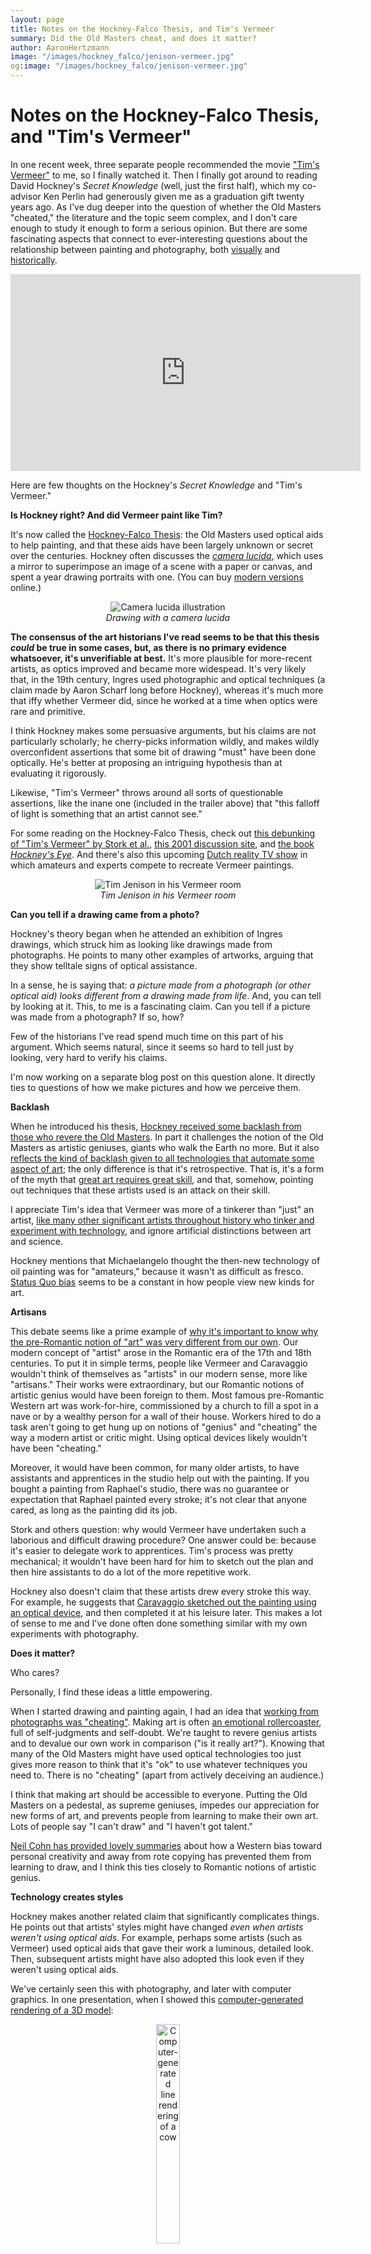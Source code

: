```yaml
---
layout: page
title: Notes on the Hockney-Falco Thesis, and Tim's Vermeer
summary: Did the Old Masters cheat, and does it matter?
author: AaronHertzmann
image: "/images/hockney_falco/jenison-vermeer.jpg"
og:image: "/images/hockney_falco/jenison-vermeer.jpg"
---
```


# Notes on the Hockney-Falco Thesis, and "Tim's Vermeer"

In one recent week, three separate people recommended the movie ["Tim's Vermeer"](https://www.youtube.com/watch?v=qylCbiUXDm4) to me, so I finally watched it. Then I finally got around to reading David Hockney's _Secret Knowledge_ (well, just the first half), which my co-advisor Ken Perlin had generously given me as a graduation gift twenty years ago.  As I've dug deeper into the question of whether the Old Masters "cheated," the literature and the topic seem complex, and I don't care enough to study it enough to form a serious opinion.  But there are some fascinating aspects that connect to ever-interesting questions about the relationship between painting and photography, both [visually](/2022/03/17/photography-is-not-objective.html) and [historically](/2022/08/29/photography-history.html).


<center>
<iframe width="560" height="315" src="https://www.youtube.com/embed/qylCbiUXDm4" title="YouTube video player" frameborder="0" allow="accelerometer; autoplay; clipboard-write; encrypted-media; gyroscope; picture-in-picture; web-share" allowfullscreen></iframe>
</center>

Here are few thoughts on the Hockney's _Secret Knowledge_ and "Tim's Vermeer."

**Is Hockney right? And did Vermeer paint like Tim?**

It's now called the [Hockney-Falco Thesis](https://en.wikipedia.org/wiki/Hockney%E2%80%93Falco_thesis): the Old Masters used optical aids to help painting, and that these aids have been largely unknown or secret over the centuries.  Hockney often discusses the [_camera lucida_](https://en.wikipedia.org/wiki/Camera_lucida), which uses a mirror to superimpose an image of a scene with a paper or canvas, and spent a year drawing portraits with one.  (You can buy [modern versions](https://neolucida.com/) online.)


<center>
<figure>
<img src="../../../images/hockney_falco/camera_lucida.jpg" alt="Camera lucida illustration">
<figcaption align="center"><I>Drawing with a camera lucida</I></figcaption>
</figure>
</center>


**The consensus of the art historians I've read seems to be that this thesis _could_ be true in some cases, but, as there is no primary evidence whatsoever, it's unverifiable at best.**  It's more plausible for more-recent artists, as optics improved and became more widespead.  It's very likely that, in the 19th century, Ingres used photographic and optical techniques (a claim made by Aaron Scharf long before Hockney), whereas it's much more that iffy whether Vermeer did, since he worked at a time when optics were rare and primitive.


I think Hockney makes some persuasive arguments, but his claims are not particularly scholarly; he cherry-picks information wildly, and makes wildly overconfident assertions that some bit of drawing "must" have been done optically.  He's better at proposing an intriguing hypothesis than at evaluating it rigorously. 

Likewise, "Tim's Vermeer" throws around all sorts of questionable assertions, like the inane one (included in the trailer above) that "this falloff of light is something that an artist cannot see."   

For some reading on the Hockney-Falco Thesis, check out [this debunking of "Tim's Vermeer" by Stork et al.](https://library.imaging.org/admin/apis/public/api/ist/website/downloadArticle/ei/33/14/art00007), [this 2001 discussion site](https://www.webexhibits.org/hockneyoptics/),   and [the book _Hockney's Eye_](https://press.uchicago.edu/ucp/books/book/distributed/H/bo186931163.html).
And there's also this upcoming [Dutch reality TV show](https://www.nytimes.com/2023/02/23/arts/design/the-new-vermeer-tv-show.html) in which amateurs and experts compete to recreate Vermeer paintings.


<center>
<figure>
<img src="../../../images/hockney_falco/jenison-vermeer.jpg" alt="Tim Jenison in his Vermeer room">
<figcaption align="center"><I>Tim Jenison in his Vermeer room</I></figcaption>
</figure>
</center>


**Can you tell if a drawing came from a photo?**

Hockney's theory began when he attended an exhibition of Ingres drawings, which struck him as looking like drawings made from photographs.  He points to many other examples of artworks, arguing that they show telltale signs of optical assistance.  

In a sense, he is saying that: _a picture made from a photograph (or other optical aid) looks different from a drawing made from life_. And, you can tell by looking at it.  This, to me is a fascinating claim.  Can you tell if a picture was made from a photograph?  If so, how? 

Few of the historians I've read spend much time on this part of his argument. Which seems natural, since it seems so hard to tell just by looking, very hard to verify his claims.

I'm now working on a separate blog post on this question alone. It directly ties to questions of how we make pictures and how we perceive them.


**Backlash**

When he introduced his thesis, [Hockney received some backlash from those who revere the Old Masters](https://www.theguardian.com/theobserver/2000/feb/06/focus.news).  In part it challenges the notion of the Old Masters as artistic geniuses, giants who walk the Earth no more.  But it also [reflects the kind of backlash given to all technologies that automate some aspect of art](/2022/12/17/when-tech-changes-art.html); the only difference is that it's retrospective.  That is, it's a form of the myth that [great art requires great skill](/2022/09/27/art-eras.html), and that, somehow, pointing out techniques that these artists used is an attack on their skill.

I appreciate Tim's idea that Vermeer was more of a tinkerer than "just" an artist, [like many other significant artists throughout history who tinker and experiment with technology](/2022/10/11/amateurs.html), and ignore artificial distinctions between art and science.

Hockney mentions that Michaelangelo thought the then-new technology of oil painting was for "amateurs," because it wasn't as difficult as fresco.  [Status Quo bias](/2022/12/16/status-quo-bias.html) seems to be a constant in how people view new kinds for art.




**Artisans**

This debate seems like a prime example of [why it's important to know why the pre-Romantic notion of "art" was very different from our own](/2022/09/27/art-eras.html). Our modern concept of "artist" arose in the Romantic era of the 17th and 18th centuries.  To put it in simple terms, people like Vermeer and Caravaggio wouldn't think of themselves as "artists" in our modern sense, more like "artisans." Their works were extraordinary, but our Romantic notions of artistic genius would have been foreign to them. Most famous pre-Romantic Western art was work-for-hire, commissioned by a church to fill a spot in a nave or by a wealthy person for a wall of their house. Workers hired to do a task aren't going to get hung up on notions of "genius" and "cheating" the way a modern artist or critic might. Using optical devices likely wouldn't have been "cheating." 

Moreover, it would have been common, for many older artists, to have assistants and apprentices in the studio help out with the painting. If you bought a painting from Raphael's studio, there was no guarantee or expectation that Raphael painted every stroke; it's not clear that anyone cared, as long as the painting did its job.

Stork and others question: why would Vermeer have undertaken such a laborious and difficult drawing procedure?  One answer could be: because it's easier to delegate work to apprentices. Tim's process was pretty mechanical; it wouldn't have been hard for him to sketch out the plan and then hire assistants to do a lot of the more repetitive work. 

Hockney also doesn't claim that these artists drew every stroke this way. For example, he suggests that [Caravaggio sketched out the painting using an optical device](https://www.theguardian.com/theobserver/2000/feb/06/focus.news), and then completed it at his leisure later.  This makes a lot of sense to me and I've done often done something similar with my own experiments with photography.



**Does it matter?**

Who cares? 

Personally, I find these ideas a little empowering.

When I started drawing and painting again, I had an idea that [working from photographs was "cheating"](https://aaronhertzmann.com/2020/10/12/the-goal-of-painting.html).  Making art is often [an emotional rollercoaster](/2020/10/05/art-is-a-process.html), full of self-judgments and self-doubt.  We're taught to revere genius artists and to devalue our own work in comparison ("is it really art?"). Knowing that many of the Old Masters might have used optical technologies too just gives more reason to think that it's "ok" to use whatever techniques you need to. There is no "cheating" (apart from actively deceiving an audience.)

I think that making art should be accessible to everyone. Putting the Old Masters on a pedestal, as supreme geniuses, impedes our appreciation for new forms of art, and prevents people from learning to make their own art.  Lots of people say "I can't draw" and "I haven't got talent." 

[Neil Cohn has provided lovely summaries](https://twitter.com/visual_linguist/status/1373665959790190611?lang=en) about how a Western bias toward personal creativity and away from rote copying has prevented them from learning to draw, and I think this ties closely to Romantic notions of artistic genius.  





**Technology creates styles**

Hockney makes another related claim that significantly complicates things.  He points out that artists' styles might have changed _even when artists weren't using optical aids_. For example, perhaps some artists (such as Vermeer) used optical aids that gave their work a luminous, detailed look. Then, subsequent artists might have also adopted this look even if they weren't using optical aids.

We've certainly seen this with photography, and later with computer graphics.  In one presentation, when I showed this [computer-generated rendering of a 3D model](/2021/05/19/how-to-draw-line-thickness.html):
<center>
<figure>
<img src="../../../images/howtodraw/thick/lam-strokes.jpg" alt="Computer-generated line rendering of a cow" width="30%">
</figure>
</center>
an art historian in the audience commented that this is viewpoint that you would never have seen in the entire history of classical painting.  But now it seems so ordinary.

Whether you're looking ancient Chinese scroll painting, Russian reverse perspective, or Renaissance Madonnas, generall all of the figures will be clearly framed and visible, seen from a few different viewpoints, with fairly balanced compositions.  (I'm oversimplifying, obviously.)  The Impressionsts were the first movement with visual styles influenced by the visual look of early photography; photographs could be suggestive even if they were blurry or low-quality, and, possibly, even more intriguing than all-in-focus imagery. 

The invention of photography transformed the way people painted realistic pictures, in ways that are often very subtle. [Many of my own paintings](https://www.instagram.com/aaronhertzmann/) use crops and compositions that no classical painter would have used, but now seem commonplace in the age of ubiquitous photography.

Ernst Gombrich began his classic text [_Art and Illusion_](https://en.wikipedia.org/wiki/Art_and_Illusion) with the following question: why did different artists in different times in history use different styles? Why didn't the ancient Egyptians or Renaissance Old Masters paint like Impressionists? The answer is that _styles had to be invented_. Styles don't just exist. New technology is one of the tools that leads us to invent new styles.



**Dichotomous thinking**

In these debates, both Hockney and Stork get caught up in little details of whether, say, a particular sphere is too perfect or not perfect enough to be optical, which thus somehow conclusively proves or disproves his thesis. These examples are of limited usefulness in my opinion.  I think there's a limit to the value in judging just how "perfect" some perspective lines or spheres are. People might not have drawn perfect lines or curves for lots of reasons, whether or not they were using optical devices. 

In other situations, Hockney keeps a more flexible position, which I think makes more sense, although it also makes most of his claims really unverifiable. The hypothesis here can't be all-or-nothing; the most likely thing is that these tools were useful in some ways, had some influence, and were part of practice, but not that they were used at all times for all things. 



**Overfitting**

One minor point about Tim's Vermeer: he recreated the music room to look just like the painting, since we don't know what the actual music room looked like. There's some danger of "overfitting" here. 

Tim compares setting up the room to photography, which seems apt. He's not simulating real natural light as it changes in the world, he's constructing an environment that looks like a picture, akin to an [Ames room](https://en.wikipedia.org/wiki/Ames_room). The colors and tones in the room match the picture, not whatever light Vermeer actually saw. Tim could have just as well put a Vermeer print on the wall and copied it that way.  

Still, his demonstration is still more persuasive than if, say, someone claimed that Van Gogh's "Bedroom at Arles" is a photometrically-accurate depiction of what Van Gogh saw (and [some have made related arguments](https://www.tandfonline.com/doi/abs/10.1080/00043079.1976.10787347)).

<center>
<figure>
<img src="../../../images/hockney_falco/van-gogh-bedroom-arles.jpg" alt="Reconstruction of Van Gogh's bedroom" width="50%">
<figcaption align="center"><I>Just because you can reconstruct Van Gogh's bedroom doesn't mean that this is what he saw</I></figcaption>
</figure>
</center>


**A meditation on perspective**

I conclude with this insightful clip from the brilliant "Cunk on Earth," which made the Internet rounds recently:


<center>
<video width="426" height="240"  controls>
  <source src="../../../images/hockney_falco/cunk.mp4" type="video/mp4">
Your browser does not support the video tag.
</video></center>



<hr>

<i>Thanks to people who recommended Tim's Vermeer: Daniel Ambrosi, Tzu-Mao Li, Robert Pepperell.</i>


